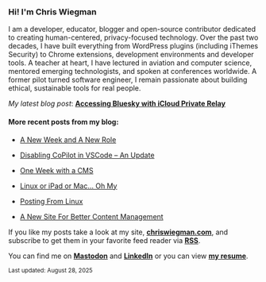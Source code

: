 ### Hi! I'm Chris Wiegman

I am a developer, educator, blogger and open-source contributor dedicated to creating human-centered, privacy-focused technology. Over the past two decades, I have built everything from WordPress plugins (including iThemes Security) to Chrome extensions, development environments and developer tools. A teacher at heart, I have lectured in aviation and computer science, mentored emerging technologists, and spoken at conferences worldwide. A former pilot turned software engineer, I remain passionate about building ethical, sustainable tools for real people.

_My latest blog post_: **[Accessing Bluesky with iCloud Private Relay](https://chriswiegman.com/2025/08/accessing-bluesky-with-icloud-private-relay/)**

#### More recent posts from my blog:



- [A New Week and A New Role](https://chriswiegman.com/2025/08/a-new-week-and-a-new-role/)

- [Disabling CoPilot in VSCode – An Update](https://chriswiegman.com/2025/08/disabling-copilot-in-vscode-an-update/)

- [One Week with a CMS](https://chriswiegman.com/2025/08/one-week-with-a-cms/)

- [Linux or iPad or Mac… Oh My](https://chriswiegman.com/2025/08/linux-or-ipad-or-mac-oh-my/)

- [Posting From Linux](https://chriswiegman.com/2025/08/posting-from-linux/)

- [A New Site For Better Content Management](https://chriswiegman.com/2025/08/a-new-site-for-better-content-management/)

If you like my posts take a look at my site, **[chriswiegman.com](https://chriswiegman.com/)**, and subscribe to get them in your favorite feed reader via **[RSS](https://chriswiegman.com/feed)**.

You can find me on **[Mastodon](https://mastodon.chriswiegman.com/@chris)** and **[LinkedIn](https://www.linkedin.com/in/chriswiegman)** or you can view **[my resume](https://cwie.co/resume)**.

<sub>Last updated: August 28, 2025</sub>
